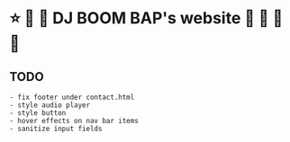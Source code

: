 # :star: :love_you_gesture: :blossom: DJ BOOM BAP's website  :white_flower: :parrot: :lollipop: :star2:

## TODO
    - fix footer under contact.html
    - style audio player
    - style button
    - hover effects on nav bar items
    - sanitize input fields